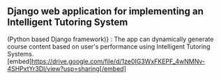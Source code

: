 ## Django web application for implementing an Intelligent Tutoring System
(Python based Django framework)} : The app can dynamically generate course content based on user's performance using Intelligent Tutoring Systems.
[embed]https://drive.google.com/file/d/1ze0IG3WxFKEPF_4wNMNv-4SHPxtYr3Dl/view?usp=sharing[/embed]

